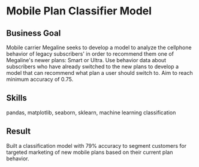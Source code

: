 # Mobile Plan Classifier Model

## Business Goal
Mobile carrier Megaline seeks to develop a model to analyze the cellphone behavior of legacy subscribers' in order to recommend them one of Megaline's newer plans: Smart or Ultra. Use behavior data about subscribers who have already switched to the new plans to develop a model that can recommend what plan a user should switch to. Aim to reach minimum accuracy of 0.75.

## Skills
pandas, matplotlib, seaborn, sklearn, machine learning classification

## Result
Built a classification model with 79% accuracy to segment customers for targeted marketing of new mobile plans based on their current plan behavior.

